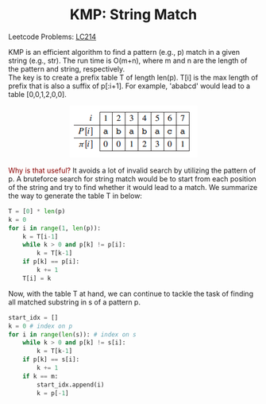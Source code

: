 # <center>KMP: String Match</center>
Leetcode Problems: [LC214](https://leetcode.com/problems/shortest-palindrome/)

KMP is an efficient algorithm to find a pattern (e.g., p) match in a given string (e.g., str). The run time is O(m+n), where m and n are the length of the pattern and string, respectively.  
The key is to create a prefix table T of length len(p). T[i] is the max length of prefix that is also a suffix of p[:i+1]. For example, 'ababcd' would lead to a table [0,0,1,2,0,0].  
<p align='center'>
 <img src="./kmp.png" >
</p>
 
<font color='darkred'>Why is that useful?</font> It avoids a lot of invalid search by utilizing the pattern of p. A bruteforce search for string match would be to start from each position of the string and try to find whether it would lead to a match. We summarize the way to generate the table T in below:
```python
T = [0] * len(p)
k = 0
for i in range(1, len(p)):
    k = T[i-1]
    while k > 0 and p[k] != p[i]:
        k = T[k-1]
    if p[k] == p[i]:
        k += 1
    T[i] = k
```
Now, with the table T at hand, we can continue to tackle the task of finding all matched substring in s of a pattern p.
```python
start_idx = []
k = 0 # index on p
for i in range(len(s)): # index on s
    while k > 0 and p[k] != s[i]:
        k = T[k-1]
    if p[k] == s[i]:
        k += 1
    if k == m:
        start_idx.append(i)
        k = p[-1]
```

